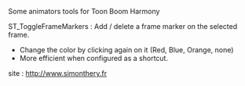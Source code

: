 Some animators tools for Toon Boom Harmony

ST_ToggleFrameMarkers : Add / delete a frame marker on the selected frame. 
* Change the color by clicking again on it (Red, Blue, Orange, none)
* More efficient when configured as a shortcut.

site : http://www.simonthery.fr 
